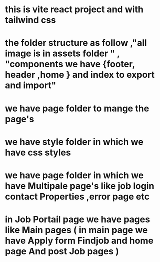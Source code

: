 # this is vite react project and with tailwind css
# the folder structure as follow ,"all image is in assets folder " , "components we have {footer, header ,home }  and index to export and import"
# we have page folder to mange the page's  
# we have style folder in which we have css styles 
# we have  page folder in which we have Multipale page's like job login contact Properties ,error page etc
# in Job Portail page we have pages like Main pages ( in main page we have Apply form Findjob and home page And post Job pages )





